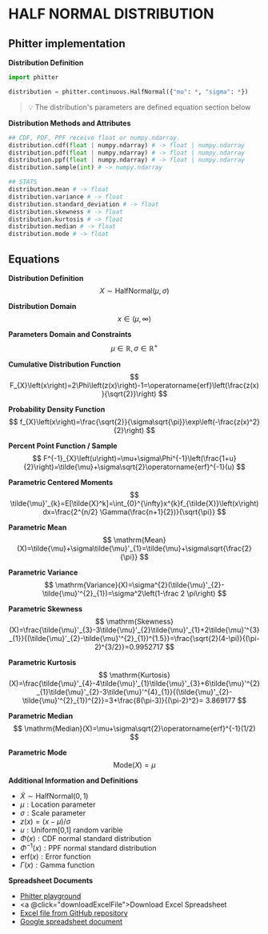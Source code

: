 # HALF NORMAL DISTRIBUTION

## Phitter implementation

**Distribution Definition**

```python
import phitter

distribution = phitter.continuous.HalfNormal({"mu": *, "sigma": *})
```

> 💡 The distribution's parameters are defined equation section below

**Distribution Methods and Attributes**

```python
## CDF, PDF, PPF receive float or numpy.ndarray.
distribution.cdf(float | numpy.ndarray) # -> float | numpy.ndarray
distribution.pdf(float | numpy.ndarray) # -> float | numpy.ndarray
distribution.ppf(float | numpy.ndarray) # -> float | numpy.ndarray
distribution.sample(int) # -> numpy.ndarray

## STATS
distribution.mean # -> float
distribution.variance # -> float
distribution.standard_deviation # -> float
distribution.skewness # -> float
distribution.kurtosis # -> float
distribution.median # -> float
distribution.mode # -> float
```

## Equations

**Distribution Definition**
$$ X\sim\mathrm{HalfNormal}\left(\mu,\sigma\right) $$

**Distribution Domain**
$$ x\in\left(\mu,\infty\right) $$

**Parameters Domain and Constraints**
$$ \mu\in\mathbb{R}, \sigma\in\mathbb{R}^{+} $$

**Cumulative Distribution Function**
$$ F_{X}\left(x\right)=2\Phi\left(z(x)\right)-1=\operatorname{erf}\left(\frac{z(x)}{\sqrt{2}}\right) $$

**Probability Density Function**
$$ f_{X}\left(x\right)=\frac{\sqrt{2}}{\sigma\sqrt{\pi}}\exp\left(-\frac{z(x)^2}{2}\right) $$

**Percent Point Function / Sample**
$$ F^{-1}_{X}\left(u\right)=\mu+\sigma\Phi^{-1}\left(\frac{1+u}{2}\right)=\tilde{\mu}+\sigma\sqrt{2}\operatorname{erf}^{-1}(u) $$

**Parametric Centered Moments**
$$ \tilde{\mu}'_{k}=E[\tilde{X}^k]=\int_{0}^{\infty}x^{k}f_{\tilde{X}}\left(x\right)dx=\frac{2^{n/2} \Gamma(\frac{n+1}{2})}{\sqrt{\pi}} $$

**Parametric Mean**
$$ \mathrm{Mean}(X)=\tilde{\mu}+\sigma\tilde{\mu}'_{1}=\tilde{\mu}+\sigma\sqrt{\frac{2}{\pi}} $$

**Parametric Variance**
$$ \mathrm{Variance}(X)=\sigma^{2}(\tilde{\mu}'_{2}-\tilde{\mu}'^{2}_{1})=\sigma^2\left(1-\frac 2 \pi\right) $$

**Parametric Skewness**
$$ \mathrm{Skewness}(X)=\frac{\tilde{\mu}'_{3}-3\tilde{\mu}'_{2}\tilde{\mu}'_{1}+2\tilde{\mu}'^{3}_{1}}{(\tilde{\mu}'_{2}-\tilde{\mu}'^{2}_{1})^{1.5}}=\frac{\sqrt{2}(4-\pi)}{(\pi-2)^{3/2}}=0.9952717 $$

**Parametric Kurtosis**
$$ \mathrm{Kurtosis}(X)=\frac{\tilde{\mu}'_{4}-4\tilde{\mu}'_{1}\tilde{\mu}'_{3}+6\tilde{\mu}'^{2}_{1}\tilde{\mu}'_{2}-3\tilde{\mu}'^{4}_{1}}{(\tilde{\mu}'_{2}-\tilde{\mu}'^{2}_{1})^{2}}=3+\frac{8(\pi-3)}{(\pi-2)^2}= 3.869177 $$

**Parametric Median**
$$ \mathrm{Median}(X)=\mu+\sigma\sqrt{2}\operatorname{erf}^{-1}(1/2) $$

**Parametric Mode**
$$ \mathrm{Mode}(X)=\mu $$

**Additional Information and Definitions**
- $\tilde{X}\sim\mathrm{HalfNormal}\left(0,1\right)$
- $\mu:\text{Location parameter}$
- $\sigma:\text{Scale parameter}$
- $z\left(x\right)=\left(x-\mu\right)/\sigma$
- $u:\text{Uniform[0,1] random varible}$
- $\Phi\left(x\right):\text{CDF normal standard distribution}$
- $\Phi^{-1}\left(x\right):\text{PPF normal standard distribution}$
- $\mathrm{erf}(x):\text{Error function}$
- $\Gamma\left(x\right):\text{Gamma function}$

**Spreadsheet Documents**

-   [Phitter playground](https://phitter.io/distributions/continuous/half_normal)
-   <a @click="downloadExcelFile">Download Excel Spreadsheet</a>
-   [Excel file from GitHub repository](https://github.com/phitter-core/phitter-files/blob/main/continuous/half_normal.xlsx)
-   [Google spreadsheet document](https://docs.google.com/spreadsheets/d/1HQpNSNIhZPzMQvWWKyShnYNH74d1Bhs_d6k9La52V9M)

<script setup>
const downloadExcelFile = function() {
    const fileId = "half_normal";
    const url = `https://raw.githubusercontent.com/phitter-core/phitter-files/main/continuous/${fileId}.xlsx`;
    const link = document.createElement("a");
    link.href = url;
    link.setAttribute("download", `${fileId}.xlsx`);
    document.body.appendChild(link);
    link.click();
    document.body.removeChild(link);
};
</script>

<style module>
a {
  cursor: pointer;
}
</style>

    